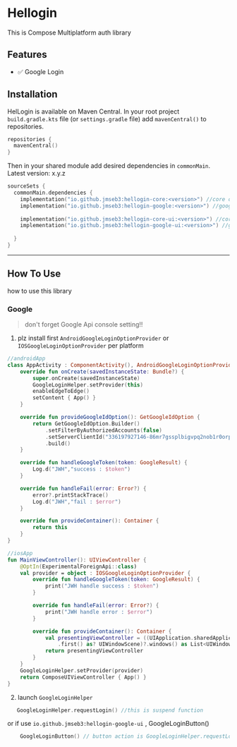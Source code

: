 # Hellogin 
This is Compose Multiplatform auth library

## Features
- ✅ Google Login

## Installation
HelLogin is available on Maven Central. In your root project `build.gradle.kts` file (or `settings.gradle` file) add `mavenCentral()` to repositories.

```kotlin
repositories { 
  mavenCentral()
}
```

Then in your shared module add desired dependencies in `commonMain`. Latest version: x.y.z
```kotlin
sourceSets {
  commonMain.dependencies {
    implementation("io.github.jmseb3:hellogin-core:<version>") //core of library
    implementation("io.github.jmseb3:hellogin-google:<version>") //google login library
      
    implementation("io.github.jmseb3:hellogin-core-ui:<version>") //core of library for ui 
    implementation("io.github.jmseb3:hellogin-google-ui:<version>") //google login ui library
      
  }
}
```
-----

## How To Use
how to use this library

### Google

> don't forget Google Api console setting!!

1. plz install first `AndroidGoogleLoginOptionProvider` or `IOSGoogleLoginOptionProvider` per platform
~~~kotlin
//androidApp
class AppActivity : ComponentActivity(), AndroidGoogleLoginOptionProvider {
    override fun onCreate(savedInstanceState: Bundle?) {
        super.onCreate(savedInstanceState)
        GoogleLoginHelper.setProvider(this)
        enableEdgeToEdge()
        setContent { App() }
    }

    override fun provideGoogleIdOption(): GetGoogleIdOption {
        return GetGoogleIdOption.Builder()
            .setFilterByAuthorizedAccounts(false)
            .setServerClientId("336197927146-86mr7gssplbigvpq2nob1r0orpho8gvp.apps.googleusercontent.com")
            .build()
    }

    override fun handleGoogleToken(token: GoogleResult) {
        Log.d("JWH","success : $token")
    }

    override fun handleFail(error: Error?) {
        error?.printStackTrace()
        Log.d("JWH","fail : $error")
    }

    override fun provideContainer(): Container {
        return this
    }
}
~~~

~~~kotlin
//iosApp
fun MainViewController(): UIViewController {
    @OptIn(ExperimentalForeignApi::class)
    val provider = object : IOSGoogleLoginOptionProvider {
        override fun handleGoogleToken(token: GoogleResult) {
            print("JWH handle success : $token")
        }

        override fun handleFail(error: Error?) {
            print("JWH handle error : $error")
        }

        override fun provideContainer(): Container {
            val presentingViewController = ((UIApplication.sharedApplication().connectedScenes()
                .first() as? UIWindowScene)?.windows() as List<UIWindow?>).first()?.rootViewController()!!
            return presentingViewController
        }
    }
    GoogleLoginHelper.setProvider(provider)
    return ComposeUIViewController { App() }
}
~~~

2. launch `GoogleLoginHelper`
~~~kotlin
   GoogleLoginHelper.requestLogin() //this is suspend function
~~~
or if use `io.github.jmseb3:hellogin-google-ui` , GoogleLoginButton()
~~~kotlin
    GoogleLoginButton() // button action is GoogleLoginHelper.requestLogin()
~~~
